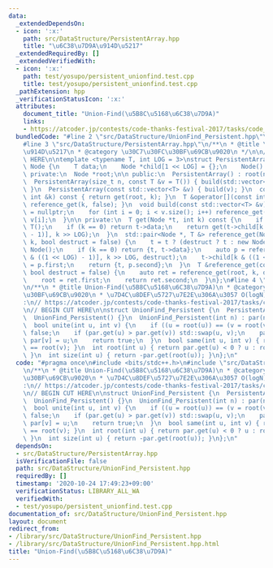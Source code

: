 ```yaml
---
data:
  _extendedDependsOn:
  - icon: ':x:'
    path: src/DataStructure/PersistentArray.hpp
    title: "\u6C38\u7D9A\u914D\u5217"
  _extendedRequiredBy: []
  _extendedVerifiedWith:
  - icon: ':x:'
    path: test/yosupo/persistent_unionfind.test.cpp
    title: test/yosupo/persistent_unionfind.test.cpp
  _pathExtension: hpp
  _verificationStatusIcon: ':x:'
  attributes:
    document_title: "Union-Find(\u5B8C\u5168\u6C38\u7D9A)"
    links:
    - https://atcoder.jp/contests/code-thanks-festival-2017/tasks/code_thanks_festival_2017_h
  bundledCode: "#line 2 \"src/DataStructure/UnionFind_Persistent.hpp\"\n#include <bits/stdc++.h>\n\
    #line 3 \"src/DataStructure/PersistentArray.hpp\"\n/**\n * @title \u6C38\u7D9A\
    \u914D\u5217\n * @category \u30C7\u30FC\u30BF\u69CB\u9020\n */\n\n// BEGIN CUT\
    \ HERE\n\ntemplate <typename T, int LOG = 3>\nstruct PersistentArray {\n  struct\
    \ Node {\n    T data;\n    Node *child[1 << LOG] = {};\n    Node() {}\n  };\n\n\
    \ private:\n  Node *root;\n\n public:\n  PersistentArray() : root(nullptr) {}\n\
    \  PersistentArray(size_t n, const T &v = T()) { build(std::vector<T>(n, v));\
    \ }\n  PersistentArray(const std::vector<T> &v) { build(v); }\n  const T get(const\
    \ int &k) const { return get(root, k); }\n  T &operator[](const int &k) { return\
    \ reference_get(k, false); }\n  void build(const std::vector<T> &v) {\n    root\
    \ = nullptr;\n    for (int i = 0; i < v.size(); i++) reference_get(i, true) =\
    \ v[i];\n  }\n\n private:\n  T get(Node *t, int k) const {\n    if (!t) return\
    \ T();\n    if (k == 0) return t->data;\n    return get(t->child[k & ((1 << LOG)\
    \ - 1)], k >> LOG);\n  }\n  std::pair<Node *, T &> reference_get(Node *t, int\
    \ k, bool destruct = false) {\n    t = t ? (destruct ? t : new Node(*t)) : new\
    \ Node();\n    if (k == 0) return {t, t->data};\n    auto p = reference_get(t->child[k\
    \ & ((1 << LOG) - 1)], k >> LOG, destruct);\n    t->child[k & ((1 << LOG) - 1)]\
    \ = p.first;\n    return {t, p.second};\n  }\n  T &reference_get(const int &k,\
    \ bool destruct = false) {\n    auto ret = reference_get(root, k, destruct);\n\
    \    root = ret.first;\n    return ret.second;\n  }\n};\n#line 4 \"src/DataStructure/UnionFind_Persistent.hpp\"\
    \n/**\n * @title Union-Find(\u5B8C\u5168\u6C38\u7D9A)\n * @category \u30C7\u30FC\
    \u30BF\u69CB\u9020\n * \u7D4C\u8DEF\u5727\u7E2E\u306A\u3057 O(logN)\n */\n// verify\u7528\
    :\n// https://atcoder.jp/contests/code-thanks-festival-2017/tasks/code_thanks_festival_2017_h\n\
    \n// BEGIN CUT HERE\n\nstruct UnionFind_Persistent {\n  PersistentArray<int> par;\n\
    \  UnionFind_Persistent() {}\n  UnionFind_Persistent(int n) : par(n, -1) {}\n\
    \  bool unite(int u, int v) {\n    if ((u = root(u)) == (v = root(v))) return\
    \ false;\n    if (par.get(u) > par.get(v)) std::swap(u, v);\n    par[u] += par.get(v),\
    \ par[v] = u;\n    return true;\n  }\n  bool same(int u, int v) { return root(u)\
    \ == root(v); }\n  int root(int u) { return par.get(u) < 0 ? u : root(par.get(u));\
    \ }\n  int size(int u) { return -par.get(root(u)); }\n};\n"
  code: "#pragma once\n#include <bits/stdc++.h>\n#include \"src/DataStructure/PersistentArray.hpp\"\
    \n/**\n * @title Union-Find(\u5B8C\u5168\u6C38\u7D9A)\n * @category \u30C7\u30FC\
    \u30BF\u69CB\u9020\n * \u7D4C\u8DEF\u5727\u7E2E\u306A\u3057 O(logN)\n */\n// verify\u7528\
    :\n// https://atcoder.jp/contests/code-thanks-festival-2017/tasks/code_thanks_festival_2017_h\n\
    \n// BEGIN CUT HERE\n\nstruct UnionFind_Persistent {\n  PersistentArray<int> par;\n\
    \  UnionFind_Persistent() {}\n  UnionFind_Persistent(int n) : par(n, -1) {}\n\
    \  bool unite(int u, int v) {\n    if ((u = root(u)) == (v = root(v))) return\
    \ false;\n    if (par.get(u) > par.get(v)) std::swap(u, v);\n    par[u] += par.get(v),\
    \ par[v] = u;\n    return true;\n  }\n  bool same(int u, int v) { return root(u)\
    \ == root(v); }\n  int root(int u) { return par.get(u) < 0 ? u : root(par.get(u));\
    \ }\n  int size(int u) { return -par.get(root(u)); }\n};\n"
  dependsOn:
  - src/DataStructure/PersistentArray.hpp
  isVerificationFile: false
  path: src/DataStructure/UnionFind_Persistent.hpp
  requiredBy: []
  timestamp: '2020-10-24 17:49:23+09:00'
  verificationStatus: LIBRARY_ALL_WA
  verifiedWith:
  - test/yosupo/persistent_unionfind.test.cpp
documentation_of: src/DataStructure/UnionFind_Persistent.hpp
layout: document
redirect_from:
- /library/src/DataStructure/UnionFind_Persistent.hpp
- /library/src/DataStructure/UnionFind_Persistent.hpp.html
title: "Union-Find(\u5B8C\u5168\u6C38\u7D9A)"
---
```

